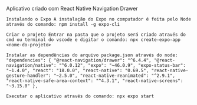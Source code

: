 Aplicativo criado com React Native Navigation Drawer

    Instalando o Expo A instalação do Expo no computador é feita pelo Node através do comando: npm install -g expo-cli

    Criar o projeto Entrar na pasta que o projeto será criado através do cmd ou terminal do vscode e digitar o comando: npx create-expo-app <nome-do-projeto>

    Instalar as dependências do arquivo package.json através do node: "dependencies": { "@react-navigation/drawer": "^6.4.4", "@react-navigation/native": "^6.0.12", "expo": "~46.0.9", "expo-status-bar": "~1.4.0", "react": "18.0.0", "react-native": "0.69.5", "react-native-gesture-handler": "~2.5.0", "react-native-reanimated": "^2.9.1", "react-native-safe-area-context": "^4.3.1", "react-native-screens": "~3.15.0" },

    Executar o aplicativo através do comando: npx expo start

